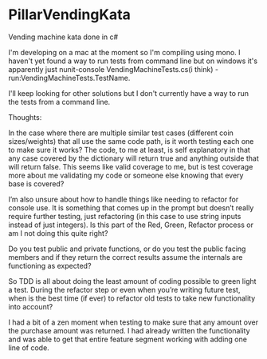 # PillarVendingKata
Vending machine kata done in c#

I'm developing on a mac at the moment so I'm compiling using mono. I haven't yet found a way to run tests from command line but on windows it's apparently just nunit-console VendingMachineTests.cs(i think) -run:VendingMachineTests.TestName.

I'll keep looking for other solutions but I don't currently have a way to run the tests from a command line.

Thoughts:

In the case where there are multiple similar test cases (different coin sizes/weights) that all use the same code path, is it worth testing each one to make sure it works? The code, to me at least, is self explanatory in that any case covered by the dictionary will return true and anything outside that will return false. This seems like valid coverage to me, but is test coverage more about me validating my code or someone else knowing that every base is covered?

I’m also unsure about how to handle things like needing to refactor for console use. It is something that comes up in the prompt but doesn’t really require further testing, just refactoring (in this case to use string inputs instead of just integers). Is this part of the Red, Green, Refactor process or am I not doing this quite right?

Do you test public and private functions, or do you test the public facing members and if they return the correct results assume the internals are functioning as expected?

So TDD is all about doing the least amount of coding possible to green light a test. During the refactor step or even when you’re writing future test, when is the best time (if ever) to refactor old tests to take new functionality into account?

I had a bit of a zen moment when testing to make sure that any amount over the purchase amount was returned. I had already written the functionality and was able to get that entire feature segment working with adding one line of code.
